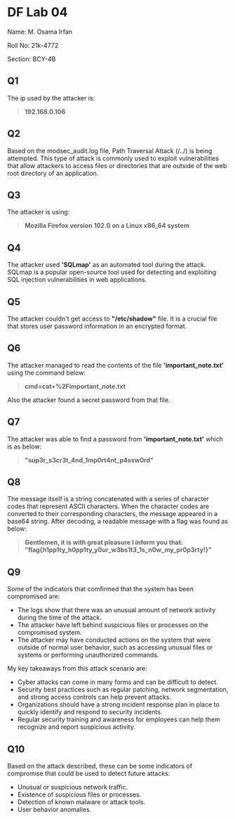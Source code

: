 # DF Lab 04
Name: M. Osama Irfan

Roll No: 21k-4772

Section: BCY-4B
## Q1
The ip used by the attacker is: 
> **192.168.0.106** 

## Q2
Based on the modsec_audit.log file, Path Traversal Attack (/../) is being attempted. This type of attack is commonly used to exploit vulnerabilities that allow attackers to access files or directories that are outside of the web root directory of an application.

## Q3
The attacker is using:
> **Mozilla Firefox version 102.0 on a Linux x86_64 system**

## Q4
The attacker used **'SQLmap'** as an automated tool during the attack. SQLmap is a popular open-source tool used for detecting and exploiting SQL injection vulnerabilities in web applications.

## Q5
The attacker couldn't get access to **"/etc/shadow"** file. It is a crucial file that stores user password information in an encrypted format.

## Q6
The attacker managed to read the contents of the file **'important_note.txt'** using the command below:
> **cmd=cat+%2Fimportant_note.txt**

Also the attacker found a secret password from that file.

## Q7
The attacker was able to find a password from **'important_note.txt'** which is as below:
> **"sup3r_s3cr3t_4nd_1mp0rt4nt_p4ssw0rd"**

## Q8
The message itself is a string concatenated with a series of character codes that represent ASCII characters. When the character codes are converted to their corresponding characters, the message appeared in a base64 string. After decoding, a readable message with a flag was found as below:
> **Gentlemen, it is with great pleasure I inform you that:**
> **"flag{h1pp1ty_h0pp1ty_y0ur_w3bs1t3_1s_n0w_my_pr0p3rty!}"**

## Q9
Some of the indicators that comfirmed that the system has been compromised are: 
* The logs show that there was an unusual amount of network activity during the time of the attack.
* The attacker have left behind suspicious files or processes on the compromised system.
* The attacker may have conducted actions on the system that were outside of normal user behavior, such as accessing unusual files or systems or performing unauthorized commands.

My key takeaways from this attack scenario are:
* Cyber attacks can come in many forms and can be difficult to detect.
*  Security best practices such as regular patching, network segmentation, and strong access controls can help prevent attacks.
* Organizations should have a strong incident response plan in place to quickly identify and respond to security incidents.
* Regular security training and awareness for employees can help them recognize and report suspicious activity.

## Q10
Based on the attack described, these can be some indicators of compromise that could be used to detect future attacks:
* Unusual or suspicious network traffic.
* Existence of suspicious files or processes.
* Detection of known malware or attack tools.
* User behavior anomalies.
